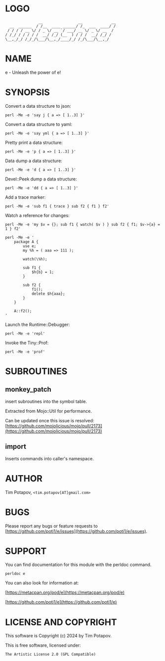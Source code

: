 # LOGO

                   __                __             __
      __  ______  / /__  ____ ______/ /_  ___  ____/ /
     / / / / __ \/ / _ \/ __ `/ ___/ __ \/ _ \/ __  /
    / /_/ / / / / /  __/ /_/ (__  ) / / /  __/ /_/ /
    \__,_/_/ /_/_/\___/\__,_/____/_/ /_/\___/\__,_/

# NAME

e - Unleash the power of e!

# SYNOPSIS

Convert a data structure to json:

    perl -Me -e 'say j { a => [ 1..3] }'

Convert a data structure to yaml:

    perl -Me -e 'say yml { a => [ 1..3] }'

Pretty print a data structure:

    perl -Me -e 'p { a => [ 1..3] }'

Data dump a data structure:

    perl -Me -e 'd { a => [ 1..3] }'

Devel::Peek dump a data structure:

    perl -Me -e 'dd { a => [ 1..3] }'

Add a trace marker:

    perl -Me -e 'sub f1 { trace } sub f2 { f1 } f2'

Watch a reference for changes:

    perl -Me -e 'my $v = {}; sub f1 { watch( $v ) } sub f2 { f1; $v->{a} = 1 } f2'

    perl -Me -e '
        package A {
            use e;
            my %h = ( aaa => 111 );

            watch(\%h);

            sub f1 {
                $h{b} = 1;
            }

            sub f2 {
                f1();
                delete $h{aaa};
            }
        }

        A::f2();
    '

Launch the Runtime::Debugger:

    perl -Me -e 'repl'

Invoke the Tiny::Prof:

    perl -Me -e 'prof'

# SUBROUTINES

## monkey\_patch

insert subroutines into the symbol table.

Extracted from Mojo::Util for performance.

Can be updated once this issue is resolved:
[https://github.com/mojolicious/mojo/pull/2173](https://github.com/mojolicious/mojo/pull/2173)

## import

Inserts commands into caller's namespace.

# AUTHOR

Tim Potapov, `<tim.potapov[AT]gmail.com>`

# BUGS

Please report any bugs or feature requests to
[https://github.com/poti1/e/issues](https://github.com/poti1/e/issues).

# SUPPORT

You can find documentation for this module
with the perldoc command.

    perldoc e

You can also look for information at:

[https://metacpan.org/pod/e](https://metacpan.org/pod/e)

[https://github.com/poti1/e](https://github.com/poti1/e)

# LICENSE AND COPYRIGHT

This software is Copyright (c) 2024 by Tim Potapov.

This is free software, licensed under:

    The Artistic License 2.0 (GPL Compatible)
